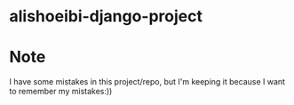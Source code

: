 # alishoeibi-django-project

# Note

I have some mistakes in this project/repo, but I'm keeping it because I want to remember my mistakes:))
